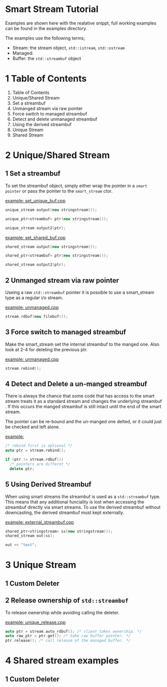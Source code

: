  Smart Stream Tutorial
==========================================================================
Examples are shown here with the realative snippt, full working examples
can be found in the examples directory.

The examples use the following terms;
* Stream: the stream object, `std::istream`, `std::ostream`
* Managed:
* Buffer: the `std::streambuf` object

1 Table of Contents
==========================================================================
1. Table of Contents
2. Unique/Shared Stream
  1. Set a streambuf
  2. Unmanged stream via raw pointer
  3. Force switch to managed streambuf
  4. Detect and delete unmanaged streambuf
  5. Using the derived streambuf
3. Unique Stream
4. Shared Stream

2 Unique/Shared Stream
==========================================================================
1 Set a streambuf
--------------------------------------------------------------------------
To set the streambuf object, simply either wrap the pointer in a `smart
pointer` or pass the pointer to the `smart_stream` ctor.

[example: set_unique_buf.cpp](../example/set_unique_buf.cpp)

```c++
unique_stream output(new stringstream());

unique_ptr<streambuf> ptr(new stringstream());

unique_stream output2(ptr);
```

[example: set_shared_buf.cpp](../example/set_shared_buf.cpp)

```c++
shared_stream output(new stringstream());

shared_ptr<streambuf> ptr(new stringstream());

shared_stream output2(ptr);
```

2 Unmanged stream via raw pointer
--------------------------------------------------------------------------
Useing a raw `std::streambuf` pointer it is possible to use a smart_stream
type as a regular i/o stream.

[example: unmanaged.cpp](../example/unmanaged.cpp)

```c++
stream.rdbuf(new filebuf());
```

3 Force switch to managed streambuf
--------------------------------------------------------------------------
Make the smart_stream set the internal streambuf to the manged one. Also
look at 2-4 for deleting the previous ptr.

[example: unmanaged.cpp](../example/unmanaged.cpp)
```c++
stream.rebind();
```

4 Detect and Delete a un-manged streambuf
--------------------------------------------------------------------------
There is always the chance that some code that has access to the smart
stream treats it as a standard stream and changes the underlying streambuf
. If this occurs the manged streambuf is still intact until the end of the
smart stream.

The pointer can be re-bound and the un-manged one delted, or it could just
be checked and left alone.

[example: ](../example/)

```c++
/* rebind first is optional */
auto ptr = stream.rebind();

if (ptr != stream.rdbuf())
  /* pointers are differnt */
  delete ptr;
```

5 Using Derived Streambuf
--------------------------------------------------------------------------
When using smart streams the streambuf is used as a `std::streambuf` type.
This means that any additional funciality is lost when accessing the
streambuf directly via smart streams. To use the derived streambuf without
downcasting, the derived streambuf must kept externally.

[example: external_streambuf.cpp](../example/external_streambuf.cpp)

```c++
shared_ptr<stringstream> ss(new stringstream());
shared_stream out(ss);

out << "test";
```

3 Unique Stream
==========================================================================
1 Custom Deleter
--------------------------------------------------------------------------

2 Release ownership of `std::streambuf`
--------------------------------------------------------------------------
To release ownership while avoiding calling the deleter.

[example: unique_release.cpp](../example/unique_release.cpp)
```c++
auto ptr = stream.auto_rdbuf(); /* client takes ownership. */
auto raw_ptr = ptr.get(); /* take raw buffer pointer. */
ptr.release(); /* call release of the managed buffer. */
```

4 Shared stream examples
==========================================================================
1 Custom Deleter
--------------------------------------------------------------------------
